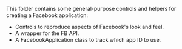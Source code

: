 This folder contains some general-purpose controls and helpers for creating a
Facebook application:

* Controls to reproduce aspects of Facebook's look and feel.
* A wrapper for the FB API.
* A FacebookApplication class to track which app ID to use.
